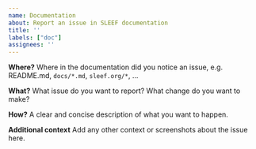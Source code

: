 ```yaml
---
name: Documentation
about: Report an issue in SLEEF documentation
title: ''
labels: ["doc"]
assignees: ''
---
```


**Where?**
Where in the documentation did you notice an issue, e.g. README.md, `docs/*.md`, `sleef.org/*`, ...

**What?**
What issue do you want to report? What change do you want to make?

**How?**
A clear and concise description of what you want to happen.

**Additional context**
Add any other context or screenshots about the issue here.
